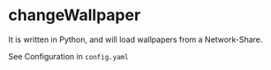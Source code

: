 # changeWallpaper

It is written in Python, and will load wallpapers from a Network-Share.

See Configuration in `config.yaml`

